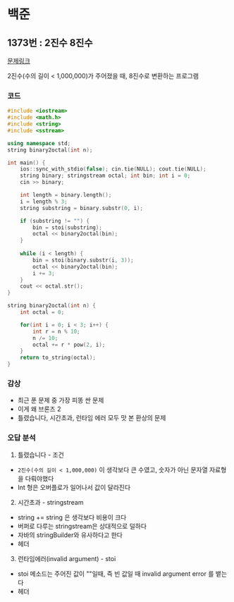 # 백준

## 1373번 : 2진수 8진수

[문제링크](https://www.acmicpc.net/problem/1373)

 2진수(수의 길이 < 1,000,000)가 주어졌을 때, 8진수로 변환하는 프로그램


### 코드

```c++
#include <iostream>
#include <math.h>
#include <string>
#include <sstream>

using namespace std;
string binary2octal(int n);

int main() {
    ios::sync_with_stdio(false); cin.tie(NULL); cout.tie(NULL);
    string binary; stringstream octal; int bin; int i = 0;
    cin >> binary;

    int length = binary.length();
    i = length % 3;
    string substring = binary.substr(0, i);

    if (substring != "") { 
        bin = stoi(substring);
        octal << binary2octal(bin);
    }
    
    while (i < length) {
        bin = stoi(binary.substr(i, 3));
        octal << binary2octal(bin);
        i += 3;
    }
    cout << octal.str();
}

string binary2octal(int n) {
    int octal = 0; 

    for(int i = 0; i < 3; i++) {
        int r = n % 10;
        n /= 10;
        octal += r * pow(2, i);
    }
    return to_string(octal);
}
```

### 감상
- 최근 푼 문제 중 가장 피똥 싼 문제
- 이게 왜 브론즈 2
- 틀렸습니다, 시간초과, 런타임 에러 모두 맛 본 환상의 문제


### 오답 분석

1. 틀렸습니다 - 조건
- `2진수(수의 길이 < 1,000,000)` 이 생각보다 큰 수였고, 숫자가 아닌 문자열 자료형을 다뤄야했다
- Int 형은 오버플로가 일어나서 값이 달라진다

2. 시간초과 - stringstream
- string += string 은 생각보다 비용이 크다
- 버퍼로 다루는 stringstream은 상대적으로 덜하다
- 자바의 stringBuilder와 유사하다고 한다
- <sstream> 헤더

3. 런타임에러(invalid argument) - stoi
- stoi 메소드는 주어진 값이 ""일때, 즉 빈 값일 때 invalid argument error 를 뱉는다
- <string> 헤더

